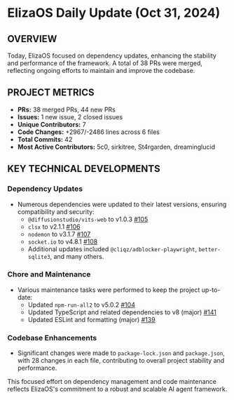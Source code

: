 # ElizaOS Daily Update (Oct 31, 2024)

## OVERVIEW 
Today, ElizaOS focused on dependency updates, enhancing the stability and performance of the framework. A total of 38 PRs were merged, reflecting ongoing efforts to maintain and improve the codebase.

## PROJECT METRICS
- **PRs:** 38 merged PRs, 44 new PRs
- **Issues:** 1 new issue, 2 closed issues
- **Unique Contributors:** 7
- **Code Changes:** +2967/-2486 lines across 6 files
- **Total Commits:** 42
- **Most Active Contributors:** 5c0, sirkitree, St4rgarden, dreaminglucid

## KEY TECHNICAL DEVELOPMENTS

### Dependency Updates
- Numerous dependencies were updated to their latest versions, ensuring compatibility and security:
  - `@diffusionstudio/vits-web` to v1.0.3 [#105](https://github.com/elizaos/eliza/pull/105)
  - `clsx` to v2.1.1 [#106](https://github.com/elizaos/eliza/pull/106)
  - `nodemon` to v3.1.7 [#107](https://github.com/elizaos/eliza/pull/107)
  - `socket.io` to v4.8.1 [#108](https://github.com/elizaos/eliza/pull/108)
  - Additional updates included `@cliqz/adblocker-playwright`, `better-sqlite3`, and many others.

### Chore and Maintenance
- Various maintenance tasks were performed to keep the project up-to-date:
  - Updated `npm-run-all2` to v5.0.2 [#104](https://github.com/elizaos/eliza/pull/104)
  - Updated TypeScript and related dependencies to v8 (major) [#141](https://github.com/elizaos/eliza/pull/141)
  - Updated ESLint and formatting (major) [#139](https://github.com/elizaos/eliza/pull/139)

### Codebase Enhancements
- Significant changes were made to `package-lock.json` and `package.json`, with 28 changes in each file, contributing to overall project stability and performance.

This focused effort on dependency management and code maintenance reflects ElizaOS's commitment to a robust and scalable AI agent framework.